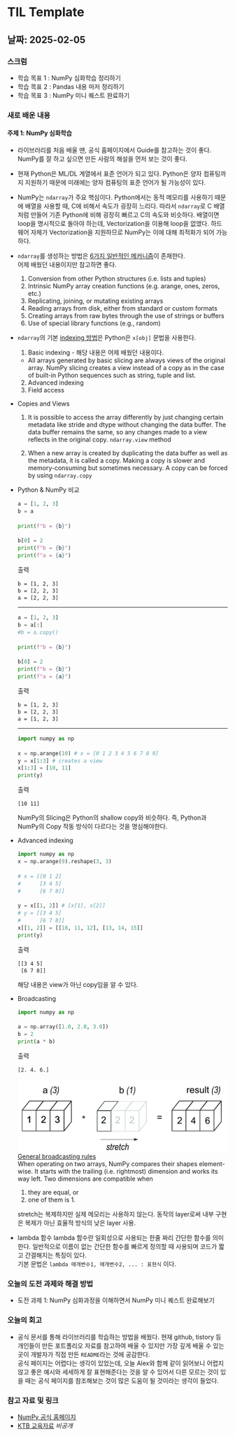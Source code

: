 # TIL Template

## 날짜: 2025-02-05

### 스크럼
- 학습 목표 1 : NumPy 심화학습 정리하기
- 학습 목표 2 : Pandas 내용 마저 정리하기
- 학습 목표 3 : NumPy 미니 퀘스트 완료하기

### 새로 배운 내용
#### 주제 1: NumPy 심화학습
- 라이브러리를 처음 배울 땐, 공식 홈페이지에서 Guide를 참고하는 것이 좋다. NumPy를 잘 하고 싶으면 만든 사람의 해설을 먼저 보는 것이 좋다.

- 현재 Python은 ML/DL 계열에서 표준 언어가 되고 있다. Python은 양자 컴퓨팅까지 지원하기 때문에 미래에는 양자 컴퓨팅의 표준 언어가 될 가능성이 있다.

- NumPy는 `ndarray`가 주요 핵심이다. Python에서는 동적 메모리를 사용하기 때문에 배열을 사용할 때, C에 비해서 속도가 굉장히 느리다. 따라서 `ndarray`로 C 배열처럼 만들어 기존 Python에 비해 굉장히 빠르고 C의 속도와 비슷하다. 배열이면 loop을 명시적으로 돌아야 하는데, Vectorization을 이용해 loop을 없앴다. 하드웨어 자체가 Vectorization을 지원하므로 NumPy는 이에 대해 최적화가 되어 가능하다.

- `ndarray`를 생성하는 방법은 [6가지 일반적인 메커니즘](https://numpy.org/doc/stable/user/basics.creation.html)이 존재한다.</br>
어제 배웠던 내용이지만 참고하면 좋다.
  1. Conversion from other Python structures (i.e. lists and tuples)
  2. Intrinsic NumPy array creation functions (e.g. arange, ones, zeros, etc.)
  3. Replicating, joining, or mutating existing arrays
  4. Reading arrays from disk, either from standard or custom formats
  5. Creating arrays from raw bytes through the use of strings or buffers
  6. Use of special library functions (e.g., random)

- `ndarray`의 기본 [indexing 방법](https://numpy.org/doc/stable/user/basics.indexing.html)은 Python은 `x[obj]` 문법을 사용한다.
  1. Basic indexing - 해당 내용은 어제 배웠던 내용이다.</br>
  - All arrays generated by basic slicing are always views of the original array. NumPy slicing creates a view instead of a copy as in the case of built-in Python sequences such as string, tuple and list.
  2. Advanced indexing
  3. Field access

- Copies and Views
  1. It is possible to access the array differently by just changing certain metadata like stride and dtype without changing the data buffer. The data buffer remains the same, so any changes made to a view reflects in the original copy. `ndarray.view` method

  2. When a new array is created by duplicating the data buffer as well as the metadata, it is called a copy. Making a copy is slower and memory-consuming but sometimes necessary. A copy can be forced by using `ndarray.copy`
- Python & NumPy 비교
  ```python
  a = [1, 2, 3]
  b = a

  print(f"b = {b}")

  b[0] = 2
  print(f"b = {b}")
  print(f"a = {a}")
  ```
  출력
  ```
  b = [1, 2, 3]
  b = [2, 2, 3]
  a = [2, 2, 3]
  ```
  ---
  ```python
  a = [1, 2, 3]
  b = a[:] 
  #b = a.copy()

  print(f"b = {b}")

  b[0] = 2
  print(f"b = {b}")
  print(f"a = {a}")
  ```
  출력
  ```
  b = [1, 2, 3]
  b = [2, 2, 3]
  a = [1, 2, 3]
  ```
  ---
  ```python
  import numpy as np

  x = np.arange(10) # x = [0 1 2 3 4 5 6 7 8 9]
  y = x[1:3] # creates a view
  x[1:3] = [10, 11]
  print(y)
  ```
  출력
  ```
  [10 11]
  ```
  NumPy의 Slicing은 Python의 shallow copy와 비슷하다. 즉, Python과 NumPy의 Copy 작동 방식이 다르다는 것을 명심해야한다.</br>
  
- Advanced indexing
  ```python
  import numpy as np
  x = np.arange(9).reshape(3, 3)

  # x = [[0 1 2]
  #      [3 4 5]
  #      [6 7 8]]

  y = x[[1, 2]] # [x[1], x[2]]
  # y = [[3 4 5]
  #      [6 7 8]]
  x[[1, 2]] = [[10, 11, 12], [13, 14, 15]]
  print(y)
  ```
  출력
  ```
  [[3 4 5]
   [6 7 8]]
  ```
  해당 내용은 view가 아닌 copy임을 알 수 있다.

- Broadcasting
  ```python
  import numpy as np

  a = np.array([1.0, 2.0, 3.0])
  b = 2
  print(a * b)
  ```
  출력
  ```
  [2. 4. 6.]
  ```
  ![alt text](/Feb/image/broadcasting.png)</br>
  [General broadcasting rules](https://numpy.org/doc/stable/user/basics.broadcasting.html)</br>
  When operating on two arrays, NumPy compares their shapes element-wise. It starts with the trailing (i.e. rightmost) dimension and works its way left. Two dimensions are compatible when
  1. they are equal, or
  2. one of them is 1.</br>

  stretch는 복제하지만 실제 메모리는 사용하지 않는다. 동작의 layer로써 내부 구현은 복제가 아닌 효율적 방식의 낮은 layer 사용.

- lambda 함수
  lambda 함수란 일회성으로 사용되는 한줄 짜리 간단한 함수를 의미한다. 일반적으로 이름이 없는 간단한 함수를 빠르게 정의할 때 사용되며 코드가 짧고 간결해지는 특징이 있다.</br>
  기본 문법은 `lambda 매개변수1, 매개변수2, ... : 표현식` 이다.

### 오늘의 도전 과제와 해결 방법
- 도전 과제 1: NumPy 심화과정을 이해하면서 NumPy 미니 퀘스트 완료해보기

### 오늘의 회고
- 공식 문서를 통해 라이브러리를 학습하는 방법을 배웠다. 현재 github, tistory 등 개인들이 만든 포트폴리오 자료를 참고하여 배울 수 있지만 가장 깊게 배울 수 있는 곳이 개발자가 직접 만든 `README`라는 것에 공감한다.</br>
공식 페이지는 어렵다는 생각이 있었는데, 오늘 Alex와 함께 같이 읽어보니 어렵지 않고 좋은 예시와 세세하게 잘 표현해준다는 것을 알 수 있어서 다른 모르는 것이 있을 때는 공식 페이지를 참조해보는 것이 많은 도움이 될 것이라는 생각이 들었다.

### 참고 자료 및 링크
- [NumPy 공식 홈페이지](https://numpy.org/)
- [KTB 교육자료]() *비공개*
